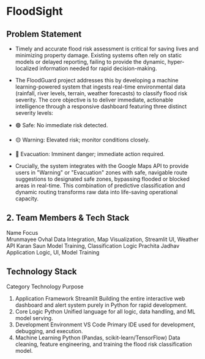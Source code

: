 # FloodSight

## **Problem Statement**

- Timely and accurate flood risk assessment is critical for saving lives and minimizing property damage. Existing systems often rely on static models or delayed reporting, failing to provide the dynamic, hyper-localized information needed for rapid decision-making.
- The FloodGuard project addresses this by developing a machine learning-powered system that ingests real-time environmental data (rainfall, river levels, terrain, weather forecasts) to classify flood risk severity. The core objective is to deliver immediate, actionable intelligence through a responsive dashboard featuring three distinct severity levels:

- 🟢 Safe: No immediate risk detected.
- 🟡 Warning: Elevated risk; monitor conditions closely.
- 🔴 Evacuation: Imminent danger; immediate action required.

- Crucially, the system integrates with the Google Maps API to provide users in "Warning" or "Evacuation" zones with safe, navigable route suggestions to designated safe zones, bypassing flooded or blocked areas in real-time. This combination of predictive classification and dynamic routing transforms raw data into life-saving operational capacity.

## **2. Team Members & Tech Stack**
Name                           Focus              
Mrunmayee Ovhal           Data Integration, Map Visualization, Streamlit UI, Weather API
Karan Saun                Model Training, Classification Logic
Prachita Jadhav           Application Logic, UI, Model Training  


## **Technology Stack**
Category                                      Technology                                                                                Purpose                                            
1. Application Framework                      Streamlit                                         Building the entire interactive web dashboard and alert system purely in Python for rapid development.
2. Core Logic                                 Python                                            Unified language for all logic, data handling, and ML model serving.
3. Development Environment                    VS Code                                           Primary IDE used for development, debugging, and execution.
4. Machine Learning                           Python (Pandas, scikit-learn/TensorFlow)          Data cleaning, feature engineering, and training the flood risk classification model.

